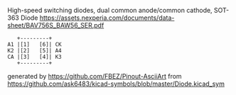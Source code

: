 High-speed switching diodes, dual common anode/common cathode, SOT-363
Diode
https://assets.nexperia.com/documents/data-sheet/BAV756S_BAW56_SER.pdf


	   +---------+
	A1 |[1]   [6]| CK
	K2 |[2]   [5]| A4
	CA |[3]   [4]| K3
	   +---------+


generated by https://github.com/FBEZ/Pinout-AsciiArt from https://github.com/ask6483/kicad-symbols/blob/master/Diode.kicad_sym